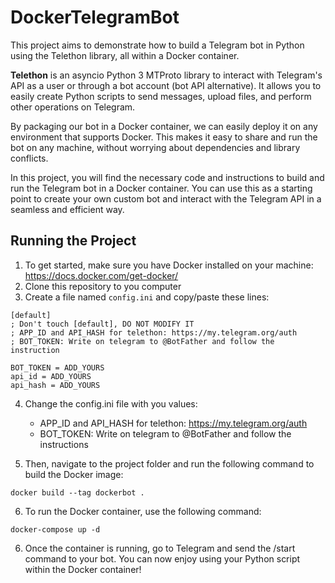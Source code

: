 # DockerTelegramBot
This project aims to demonstrate how to build a Telegram bot in Python using the Telethon library, all within a Docker container.

**Telethon** is an asyncio Python 3 MTProto library to interact with Telegram's API as a user or through a bot account (bot API alternative). It allows you to easily create Python scripts to send messages, upload files, and perform other operations on Telegram.

By packaging our bot in a Docker container, we can easily deploy it on any environment that supports Docker. This makes it easy to share and run the bot on any machine, without worrying about dependencies and library conflicts.

In this project, you will find the necessary code and instructions to build and run the Telegram bot in a Docker container. You can use this as a starting point to create your own custom bot and interact with the Telegram API in a seamless and efficient way.

## Running the Project
1. To get started, make sure you have Docker installed on your machine: https://docs.docker.com/get-docker/
2. Clone this repository to you computer
3. Create a file named `config.ini` and copy/paste these lines:
```
[default]
; Don't touch [default], DO NOT MODIFY IT
; APP_ID and API_HASH for telethon: https://my.telegram.org/auth
; BOT_TOKEN: Write on telegram to @BotFather and follow the instruction

BOT_TOKEN = ADD_YOURS
api_id = ADD_YOURS
api_hash = ADD_YOURS
```
4. Change the config.ini file with you values: 
    - APP_ID and API_HASH for telethon: https://my.telegram.org/auth
    - BOT_TOKEN: Write on telegram to @BotFather and follow the instructions
    
5. Then, navigate to the project folder and run the following command to build the Docker image:
```
docker build --tag dockerbot .
```

6. To run the Docker container, use the following command:
```
docker-compose up -d
```

6. Once the container is running, go to Telegram and send the /start command to your bot. You can now enjoy using your Python script within the Docker container!
